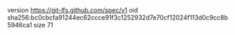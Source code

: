 version https://git-lfs.github.com/spec/v1
oid sha256:bc0cbcfa91244ec62ccce91f3c1252932d7e70cf12024f113d0c9cc8b5946ca1
size 71
